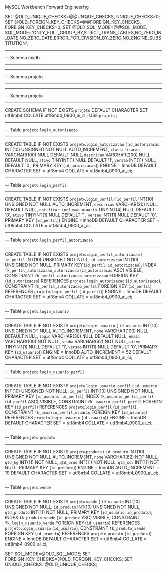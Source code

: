  MySQL Workbench Forward Engineering

SET @OLD_UNIQUE_CHECKS=@@UNIQUE_CHECKS, UNIQUE_CHECKS=0;
SET @OLD_FOREIGN_KEY_CHECKS=@@FOREIGN_KEY_CHECKS, FOREIGN_KEY_CHECKS=0;
SET @OLD_SQL_MODE=@@SQL_MODE, SQL_MODE='ONLY_FULL_GROUP_BY,STRICT_TRANS_TABLES,NO_ZERO_IN_DATE,NO_ZERO_DATE,ERROR_FOR_DIVISION_BY_ZERO,NO_ENGINE_SUBSTITUTION';

-- -----------------------------------------------------
-- Schema mydb
-- -----------------------------------------------------
-- -----------------------------------------------------
-- Schema projeto
-- -----------------------------------------------------

-- -----------------------------------------------------
-- Schema projeto
-- -----------------------------------------------------
CREATE SCHEMA IF NOT EXISTS `projeto` DEFAULT CHARACTER SET utf8mb4 COLLATE utf8mb4_0900_ai_ci ;
USE `projeto` ;

-- -----------------------------------------------------
-- Table `projeto`.`login_autorizacao`
-- -----------------------------------------------------
CREATE TABLE IF NOT EXISTS `projeto`.`login_autorizacao` (
  `id_autorizacao` INT(10) UNSIGNED NOT NULL AUTO_INCREMENT,
  `classificacao` VARCHAR(100) NULL DEFAULT NULL,
  `descricao` VARCHAR(200) NULL DEFAULT NULL,
  `ativo` TINYINT(1) NULL DEFAULT '1',
  `versao` INT(11) NULL DEFAULT '0',
  PRIMARY KEY (`id_autorizacao`))
ENGINE = InnoDB
DEFAULT CHARACTER SET = utf8mb4
COLLATE = utf8mb4_0900_ai_ci;


-- -----------------------------------------------------
-- Table `projeto`.`login_perfil`
-- -----------------------------------------------------
CREATE TABLE IF NOT EXISTS `projeto`.`login_perfil` (
  `id_perfil` INT(10) UNSIGNED NOT NULL AUTO_INCREMENT,
  `descricao` VARCHAR(20) NULL DEFAULT NULL,
  `notificar_inclusao_usuario` TINYINT(4) NULL DEFAULT '0',
  `ativo` TINYINT(1) NULL DEFAULT '1',
  `versao` INT(11) NULL DEFAULT '0',
  PRIMARY KEY (`id_perfil`))
ENGINE = InnoDB
DEFAULT CHARACTER SET = utf8mb4
COLLATE = utf8mb4_0900_ai_ci;


-- -----------------------------------------------------
-- Table `projeto`.`login_perfil_autorizacao`
-- -----------------------------------------------------
CREATE TABLE IF NOT EXISTS `projeto`.`login_perfil_autorizacao` (
  `id_perfil` INT(10) UNSIGNED NOT NULL,
  `id_autorizacao` INT(10) UNSIGNED NOT NULL,
  PRIMARY KEY (`id_perfil`, `id_autorizacao`),
  INDEX `fk_perfil_autorizacao_autorizacao` (`id_autorizacao` ASC) VISIBLE,
  CONSTRAINT `fk_perfil_autorizacao_autorizacao`
    FOREIGN KEY (`id_autorizacao`)
    REFERENCES `projeto`.`login_autorizacao` (`id_autorizacao`),
  CONSTRAINT `fk_perfil_autorizacao_perfil`
    FOREIGN KEY (`id_perfil`)
    REFERENCES `projeto`.`login_perfil` (`id_perfil`))
ENGINE = InnoDB
DEFAULT CHARACTER SET = utf8mb4
COLLATE = utf8mb4_0900_ai_ci;


-- -----------------------------------------------------
-- Table `projeto`.`login_usuario`
-- -----------------------------------------------------
CREATE TABLE IF NOT EXISTS `projeto`.`login_usuario` (
  `id_usuario` INT(10) UNSIGNED NOT NULL AUTO_INCREMENT,
  `nome` VARCHAR(100) NULL DEFAULT NULL,
  `login` VARCHAR(30) NULL DEFAULT NULL,
  `email` VARCHAR(100) NOT NULL,
  `senha` VARCHAR(62) NOT NULL,
  `ativo` TINYINT(1) NULL DEFAULT '1',
  `versao` INT(11) NULL DEFAULT '0',
  PRIMARY KEY (`id_usuario`))
ENGINE = InnoDB
AUTO_INCREMENT = 52
DEFAULT CHARACTER SET = utf8mb4
COLLATE = utf8mb4_0900_ai_ci;


-- -----------------------------------------------------
-- Table `projeto`.`login_usuario_perfil`
-- -----------------------------------------------------
CREATE TABLE IF NOT EXISTS `projeto`.`login_usuario_perfil` (
  `id_usuario` INT(10) UNSIGNED NOT NULL,
  `id_perfil` INT(10) UNSIGNED NOT NULL,
  PRIMARY KEY (`id_usuario`, `id_perfil`),
  INDEX `fk_usuario_perfil_perfil` (`id_perfil` ASC) VISIBLE,
  CONSTRAINT `fk_usuario_perfil_perfil`
    FOREIGN KEY (`id_perfil`)
    REFERENCES `projeto`.`login_perfil` (`id_perfil`),
  CONSTRAINT `fk_usuario_perfil_usuario`
    FOREIGN KEY (`id_usuario`)
    REFERENCES `projeto`.`login_usuario` (`id_usuario`))
ENGINE = InnoDB
DEFAULT CHARACTER SET = utf8mb4
COLLATE = utf8mb4_0900_ai_ci;


-- -----------------------------------------------------
-- Table `projeto`.`produto`
-- -----------------------------------------------------
CREATE TABLE IF NOT EXISTS `projeto`.`produto` (
  `id_produto` INT(10) UNSIGNED NOT NULL AUTO_INCREMENT,
  `nome` VARCHAR(62) NOT NULL,
  `qtd_kg` INT(11) NOT NULL,
  `qtd_prod` INT(11) NOT NULL,
  `qtd_scs` INT(11) NOT NULL,
  PRIMARY KEY (`id_produto`))
ENGINE = InnoDB
AUTO_INCREMENT = 19
DEFAULT CHARACTER SET = utf8mb4
COLLATE = utf8mb4_0900_ai_ci;


-- -----------------------------------------------------
-- Table `projeto`.`vende`
-- -----------------------------------------------------
CREATE TABLE IF NOT EXISTS `projeto`.`vende` (
  `id_usuario` INT(10) UNSIGNED NOT NULL,
  `id_produto` INT(10) UNSIGNED NOT NULL,
  `qtd_produto` INT(11) NOT NULL,
  PRIMARY KEY (`id_usuario`, `id_produto`),
  INDEX `fk_produto_vende` (`id_produto` ASC) VISIBLE,
  CONSTRAINT `fk_login_usuario_vende`
    FOREIGN KEY (`id_usuario`)
    REFERENCES `projeto`.`login_usuario` (`id_usuario`),
  CONSTRAINT `fk_produto_vende`
    FOREIGN KEY (`id_produto`)
    REFERENCES `projeto`.`produto` (`id_produto`))
ENGINE = InnoDB
DEFAULT CHARACTER SET = utf8mb4
COLLATE = utf8mb4_0900_ai_ci;


SET SQL_MODE=@OLD_SQL_MODE;
SET FOREIGN_KEY_CHECKS=@OLD_FOREIGN_KEY_CHECKS;
SET UNIQUE_CHECKS=@OLD_UNIQUE_CHECKS;
